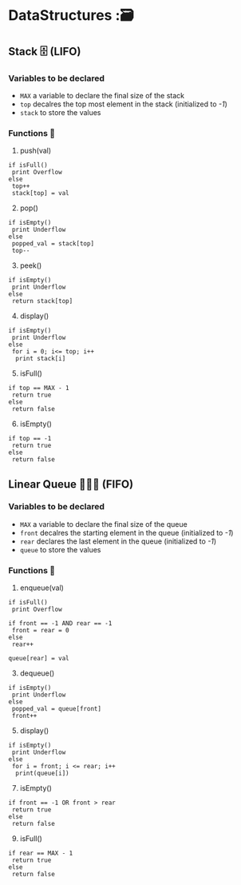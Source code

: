 # DataStructures :🗃️
 
## Stack 🗄️ (LIFO)
### Variables to be declared
- `MAX`  a variable to declare the final size of the stack
- `top` decalres the top most element in the stack (initialized to  _-1_)
- `stack` to store the values

### Functions 🥳
1. push(val)
```
if isFull()
 print Overflow
else 
 top++
 stack[top] = val
```
2. pop()
```
if isEmpty()
 print Underflow
else 
 popped_val = stack[top]
 top--		
```
3. peek()
```
if isEmpty()
 print Underflow
else 
 return stack[top]
```
4. display()
```
if isEmpty()
 print Underflow
else 
 for i = 0; i<= top; i++
  print stack[i]
```
5. isFull()
```
if top == MAX - 1
 return true
else 
 return false
```
6. isEmpty()
```
if top == -1
 return true
else 
 return false
```

## Linear Queue 🧑‍🤝‍🧑 (FIFO)
### Variables to be declared
- `MAX`  a variable to declare the final size of the queue
- `front` decalres the starting element in the queue (initialized to  _-1_)
- `rear` declares the last element in the queue (initialized to  _-1_)
- `queue` to store the values

### Functions 🥳
1. enqueue(val)
```
if isFull()
 print Overflow
 
if front == -1 AND rear == -1
 front = rear = 0
else 
 rear++

queue[rear] = val
```
3. dequeue()
```
if isEmpty()
 print Underflow
else 
 popped_val = queue[front]
 front++
```
5. display()
```
if isEmpty()
 print Underflow
else
 for i = front; i <= rear; i++
  print(queue[i])  
```
7. isEmpty()
```
if front == -1 OR front > rear
 return true
else
 return false
```
9. isFull()
```
if rear == MAX - 1
 return true
else 
 return false
```

